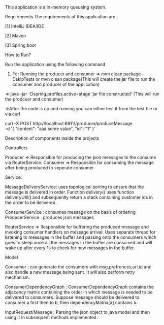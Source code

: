 This application is a in-memory queueing system.

Requirements The requirements of this application are:

[1] IntelliJ IDEA/IDE

[2] Maven

[3] Spring boot 


How to Run?

Run the application using the following command

1. For Running the producer and consumer
=> mvn clean package -DskipTests or mvn clean package(This will create the jar file to run the consumer and producer of the application)

=> java -jar -Dspring.profiles.active=stage 'jar file constructed'
(This will run the prodcuer and consumer)

=>After the code is up and running you can either test it from the test file or via curl

curl -X POST http://localhost:8911//producer/produceMessage \
-d '{
	"content": "aaa some value",
	"id": "1"
}'

Description of components inside the projects

Controllers

Producer => Responsible for producing the json messages to the consume via RouterService.
Consumer => Responsible for consuming the message after being produced to seperate consumer.

Service:

MessageDeliveryService: uses topological sorting to ensure that the message is delivered in order. Function delivery() uses function deliveryUtil()
and subsequently return a stack containing customer ids in the order to be delivered.

ConsumerService : consumes message on the basis of ordering 
ProducerService : produces json messages

RouterService => Responsible for buffering the produced message and invoking consumer handlers on message arrival. 
Uses separate thread for listening to messages in the buffer and passing onto the consumers which goes to sleep once all the messages in the buffer are consumed and will wake up after every 1s to check for new messages in the buffer. 

Model

Consumer : can generate the consumers with msg,prefrences,url,id and also handle a new message being sent.
It will also perform retry mechanism.

ConsumerDependencyGraph : ConsumerDependencyGraph contains the adjacency matrix containing the order in which message is needed to be delivered to consumers.
Suppose message should be delivered to consumer a first then to b, then dependencyMatrix[a] contains b.

InputRequest/Message : Parsing the json object to java model and then using it in subsequent methods implemented.